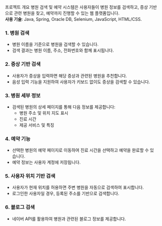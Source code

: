  프로젝트 개요
병원 검색 및 예약 시스템은 사용자들이 병원 정보를 검색하고, 증상 기반으로 관련 병원을 찾고, 예약까지 진행할 수 있는 웹 플랫폼입니다.  
**사용 기술**: Java, Spring, Oracle DB, Selenium, JavaScript, HTML/CSS.


### 1. **병원 검색**
- 병원 이름을 기준으로 병원을 검색할 수 있습니다.
- 검색 결과는 병원 이름, 주소, 전화번호와 함께 표시됩니다.

### 2. **증상 기반 검색**
- 사용자가 증상을 입력하면 해당 증상과 관련된 병원을 추천합니다.
- 음성 입력 기능을 지원하여 사용자가 키보드 없이도 증상을 검색할 수 있습니다.

### 3. **병원 세부 정보**
- 검색된 병원의 상세 페이지를 통해 다음 정보를 제공합니다:
  - 병원 주소 및 위치 지도 표시
  - 진료 시간
  - 제공 서비스 및 특징

### 4. **예약 기능**
- 선택한 병원의 예약 페이지로 이동하여 진료 시간을 선택하고 예약을 완료할 수 있습니다.
- 예약 정보는 사용자 계정에 저장됩니다.

### 5. **사용자 위치 기반 검색**
- 사용자가 현재 위치를 허용하면 주변 병원을 자동으로 검색하여 표시합니다.
- 로그인한 사용자일 경우, 등록된 주소를 기반으로 검색합니다.

### 6. **블로그 검색**
- 네이버 API를 활용하여 병원과 관련된 블로그 정보를 제공합니다.




  
